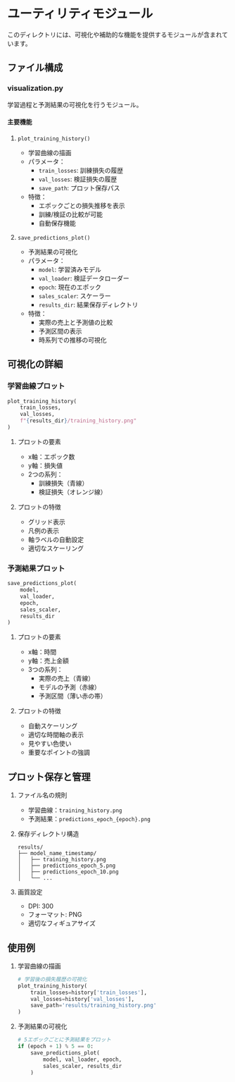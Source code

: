 # ユーティリティモジュール

このディレクトリには、可視化や補助的な機能を提供するモジュールが含まれています。

## ファイル構成

### visualization.py
学習過程と予測結果の可視化を行うモジュール。

#### 主要機能

1. `plot_training_history()`
   - 学習曲線の描画
   - パラメータ：
     - `train_losses`: 訓練損失の履歴
     - `val_losses`: 検証損失の履歴
     - `save_path`: プロット保存パス
   - 特徴：
     - エポックごとの損失推移を表示
     - 訓練/検証の比較が可能
     - 自動保存機能

2. `save_predictions_plot()`
   - 予測結果の可視化
   - パラメータ：
     - `model`: 学習済みモデル
     - `val_loader`: 検証データローダー
     - `epoch`: 現在のエポック
     - `sales_scaler`: スケーラー
     - `results_dir`: 結果保存ディレクトリ
   - 特徴：
     - 実際の売上と予測値の比較
     - 予測区間の表示
     - 時系列での推移の可視化

## 可視化の詳細

### 学習曲線プロット
```python
plot_training_history(
    train_losses,
    val_losses,
    f"{results_dir}/training_history.png"
)
```

1. プロットの要素
   - x軸：エポック数
   - y軸：損失値
   - 2つの系列：
     - 訓練損失（青線）
     - 検証損失（オレンジ線）

2. プロットの特徴
   - グリッド表示
   - 凡例の表示
   - 軸ラベルの自動設定
   - 適切なスケーリング

### 予測結果プロット
```python
save_predictions_plot(
    model,
    val_loader,
    epoch,
    sales_scaler,
    results_dir
)
```

1. プロットの要素
   - x軸：時間
   - y軸：売上金額
   - 3つの系列：
     - 実際の売上（青線）
     - モデルの予測（赤線）
     - 予測区間（薄い赤の帯）

2. プロットの特徴
   - 自動スケーリング
   - 適切な時間軸の表示
   - 見やすい色使い
   - 重要なポイントの強調

## プロット保存と管理

1. ファイル名の規則
   - 学習曲線：`training_history.png`
   - 予測結果：`predictions_epoch_{epoch}.png`

2. 保存ディレクトリ構造
   ```
   results/
   ├── model_name_timestamp/
   │   ├── training_history.png
   │   ├── predictions_epoch_5.png
   │   ├── predictions_epoch_10.png
   │   └── ...
   ```

3. 画質設定
   - DPI: 300
   - フォーマット: PNG
   - 適切なフィギュアサイズ

## 使用例

1. 学習曲線の描画
   ```python
   # 学習後の損失履歴の可視化
   plot_training_history(
       train_losses=history['train_losses'],
       val_losses=history['val_losses'],
       save_path='results/training_history.png'
   )
   ```

2. 予測結果の可視化
   ```python
   # 5エポックごとに予測結果をプロット
   if (epoch + 1) % 5 == 0:
       save_predictions_plot(
           model, val_loader, epoch,
           sales_scaler, results_dir
       )
